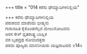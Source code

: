+++
title = "014 ಕರೆಸು ಧೌಮ್ಯಾದಿಗಳನಿಲ್ಲಿಯ"

+++
ಕರೆಸು ಧೌಮ್ಯಾದಿಗಳನಿಲ್ಲಿಯ   
ಪರುಠವವ ಮಾಡೆಂದು ಭೀಷ್ಮನು  
ಗುರುಸಹಿತ ಕೈಕೊಂಡನೆಲ್ಲರ ಮೇಲುನೋಟವನು  
ಅರಸ ಕೇಳ್ ಧೃತರಾಷ್ಟ್ರ ಬಾಹ್ಲಿಕ  
ವರ ಬೃಹದ್ರಥ ಸೋಮದತ್ತರು   
ಪರಮ ಪೂಜ್ಯರು ಮಾನನೀಯರು ಯಜ್ಞವಾಟದಲಿ    ॥14॥